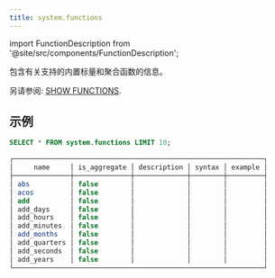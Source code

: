 ```yaml
---
title: system.functions
---
```


import FunctionDescription from '@site/src/components/FunctionDescription';

<FunctionDescription description="引入或更新: v1.2.315"/>

包含有关支持的内置标量和聚合函数的信息。

另请参阅: [SHOW FUNCTIONS](/sql/sql-commands/administration-cmds/show-functions).

## 示例

```sql
SELECT * FROM system.functions LIMIT 10;

┌──────────────────────────────────────────────────────────────┐
│     name     │ is_aggregate │ description │ syntax │ example │
├──────────────┼──────────────┼─────────────┼────────┼─────────┤
│ abs          │ false        │             │        │         │
│ acos         │ false        │             │        │         │
│ add          │ false        │             │        │         │
│ add_days     │ false        │             │        │         │
│ add_hours    │ false        │             │        │         │
│ add_minutes  │ false        │             │        │         │
│ add_months   │ false        │             │        │         │
│ add_quarters │ false        │             │        │         │
│ add_seconds  │ false        │             │        │         │
│ add_years    │ false        │             │        │         │
└──────────────────────────────────────────────────────────────┘
```
